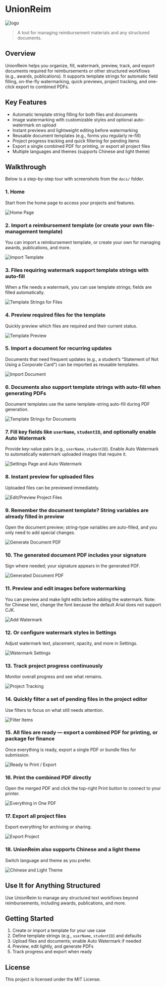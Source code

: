 # UnionReim

![logo](./src/static/logo.png)

> A tool for managing reimbursement materials and any structured documents.


## Overview

UnionReim helps you organize, fill, watermark, preview, track, and export documents required for reimbursements or other structured workflows (e.g., awards, publications). It supports template strings for automatic field filling, on-the-fly watermarking, quick previews, project tracking, and one-click export to combined PDFs.


## Key Features

- Automatic template string filling for both files and documents
- Image watermarking with customizable styles and optional auto-watermark on upload
- Instant previews and lightweight editing before watermarking
- Reusable document templates (e.g., forms you regularly re-fill)
- Project progress tracking and quick filtering for pending items
- Export a single combined PDF for printing, or export all project files
- Multiple languages and themes (supports Chinese and light theme)


## Walkthrough

Below is a step-by-step tour with screenshots from the `docs/` folder.

### 1. Home

Start from the home page to access your projects and features.

![Home Page](./docs/1.homePage.jpg)

### 2. Import a reimbursement template (or create your own file-management template)

You can import a reimbursement template, or create your own for managing awards, publications, and more.

![Import Template](./docs/2.importTemplate.jpg)

### 3. Files requiring watermark support template strings with auto-fill

When a file needs a watermark, you can use template strings; fields are filled automatically.

![Template Strings for Files](./docs/3.templateString1.jpg)

### 4. Preview required files for the template

Quickly preview which files are required and their current status.

![Template Preview](./docs/4.templatePreview.jpg)

### 5. Import a document for recurring updates

Documents that need frequent updates (e.g., a student’s “Statement of Not Using a Corporate Card”) can be imported as reusable templates.

![Import Document](./docs/5.importDocument.jpg)

### 6. Documents also support template strings with auto-fill when generating PDFs

Document templates use the same template-string auto-fill during PDF generation.

![Template Strings for Documents](./docs/6.templateString2.jpg)

### 7. Fill key fields like `userName`, `studentID`, and optionally enable Auto Watermark

Provide key-value pairs (e.g., `userName`, `studentID`). Enable Auto Watermark to automatically watermark uploaded images that require it.

![Settings Page and Auto Watermark](./docs/7.settingsPage.jpg)

### 8. Instant preview for uploaded files

Uploaded files can be previewed immediately.

![Edit/Preview Project Files](./docs/8.editProject.jpg)

### 9. Remember the document template? String variables are already filled in preview

Open the document preview; string-type variables are auto-filled, and you only need to add special changes.

![Generate Document PDF](./docs/9.generateDocumentPDF.jpg)

### 10. The generated document PDF includes your signature

Sign where needed; your signature appears in the generated PDF.

![Generated Document PDF](./docs/10.generatedDocumentPDF.jpg)

### 11. Preview and edit images before watermarking

You can preview and make light edits before adding the watermark. Note: for Chinese text, change the font because the default Arial does not support CJK.

![Add Watermark](./docs/11.addWatermark.jpg)

### 12. Or configure watermark styles in Settings

Adjust watermark text, placement, opacity, and more in Settings.

![Watermark Settings](./docs/12.watermarkSettings.jpg)

### 13. Track project progress continuously

Monitor overall progress and see what remains.

![Project Tracking](./docs/13.projectTracking.jpg)

### 14. Quickly filter a set of pending files in the project editor

Use filters to focus on what still needs attention.

![Filter Items](./docs/14.filterItems.jpg)

### 15. All files are ready — export a combined PDF for printing, or package for finance

Once everything is ready, export a single PDF or bundle files for submission.

![Ready to Print / Export](./docs/15.readyToPrint.jpg)

### 16. Print the combined PDF directly

Open the merged PDF and click the top-right Print button to connect to your printer.

![Everything in One PDF](./docs/16.everythingInOne.jpg)

### 17. Export all project files

Export everything for archiving or sharing.

![Export Project](./docs/17.exportProject.jpg)

### 18. UnionReim also supports Chinese and a light theme

Switch language and theme as you prefer.

![Chinese and Light Theme](./docs/18.alsoInChineseAndLightTheme.jpg)


## Use It for Anything Structured

Use UnionReim to manage any structured text workflows beyond reimbursements, including awards, publications, and more.


## Getting Started

1. Create or import a template for your use case
2. Define template strings (e.g., `userName`, `studentID`) and defaults
3. Upload files and documents; enable Auto Watermark if needed
4. Preview, edit lightly, and generate PDFs
5. Track progress and export when ready


## License

This project is licensed under the MIT License.
